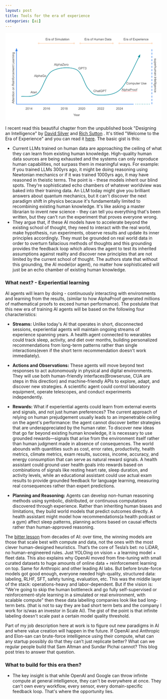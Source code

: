 ```yaml
---
layout: post
title: Tools for the era of experience
categories: [ai]
---
```


<div align = "center">
<img  src="/assets/files/eraofexp.png">
</div>


I recent read this beautiful chapter from the unpublished book "Designing an Intelligence" by [David Silver](https://en.wikipedia.org/wiki/David_Silver_(computer_scientist)) and [Rich Sutton](https://en.wikipedia.org/wiki/Richard_S._Sutton) . It's titled "Welcome to the Era of Experience" and you can read it [here](https://storage.googleapis.com/deepmind-media/Era-of-Experience%20/The%20Era%20of%20Experience%20Paper.pdf). The basic gist is this: 
  - Current LLMs trained on human data are approaching the ceiling of what they can learn from existing human knowledge. High-quality human data sources are being exhausted and the systems can only reproduce human capabilities, not surpass them in meaningful ways. For example: If you trained LLMs 300yrs ago, it might be doing reasoning using Newtonian mechanics or if it was trained 1000yrs ago, it may have reasoned in theistic terms. The point is - these models inherit our blind spots. They're sophisticated echo chambers of whatever worldview was baked into their training data. An LLM today might give you brilliant answers about quantum mechanics, but it can't discover the next paradigm shift in physics because it's fundamentally limited to recombining existing human knowledge. It's like asking a master librarian to invent new science - they can tell you everything that's been written, but they can't run the experiment that proves everyone wrong.
  - They argue that, if these AI models have to accelerate beyond the existing school of thought, they need to interact with the real world, make hypothesis, run experiments, observe results and update its inner principles accordingly. They must be grounded on real world data in order to overturn fallacious methods of thoughts and this grounding provides the feedback loop which allows the agent to test its inherited assumptions against reality and discover new principles that are not limited by the current school of thought. The authors state that without this grounding, the AI model(or agent), no matter how sophisticated will just be an echo chamber of existing human knowledge. 

### What next? - Experiential learning

AI agents will learn by doing - continuously interacting with environments and learning from the results, (similar to how AlphaProof generated millions of mathematical proofs to exceed human performance). The postulate that this new era of training AI agents will be based on the following four characteristics: 

- **Streams:** Unlike today's AI that operates in short, disconnected sessions, experiential agents will maintain ongoing streams of experience spanning years. A health agent connected to wearables could track sleep, activity, and diet over months, building personalized recommendations from long-term patterns rather than single interactions(even if the short term recommendation doesn't work immediately). 

- **Actions and Observations:** These agents will move beyond text responses to act autonomously in physical and digital environments. They will use both human-friendly interfaces(Browseruse, CUA are steps in this direction) and machine-friendly APIs to explore, adapt, and discover new strategies. A scientific agent could control laboratory equipment, operate telescopes, and conduct experiments independently.
      
- **Rewards:** What if experiential agents could learn from external events and signals, and not just human preferences? The current approach of relying on human prejudgement usually leads to an impenetrable ceiling on the agent's performance: the agent cannot discover better strategies that are underappreciated by the human rater. To discover new ideas that go far beyond existing human knowledge, it is necessary to use grounded rewards—signals that arise from the environment itself rather than human judgment made in absence of consequences. The world abounds with quantities such as cost, error rates, productivity, health metrics, climate metrics, exam results, success, income, accuracy, and energy consumption that can serve as natural reward signals. A health assistant could ground user health goals into rewards based on combinations of signals like resting heart rate, sleep duration, and activity levels, while an educational assistant could use actual exam results to provide grounded feedback for language learning, measuring real consequences rather than expert predictions. 
      
- **Planning and Reasoning:** Agents can develop non-human reasoning methods using symbolic, distributed, or continuous computations discovered through experience. Rather than inheriting human biases and limitations, they build world models that predict outcomes directly. A health assistant might model how recommendations(a health podcast or a gym) affect sleep patterns, planning actions based on causal effects rather than human-approved reasoning.




The [bitter lesson](http://www.incompleteideas.net/IncIdeas/BitterLesson.html) from decades of AI: over time, the winning models are those that scale best with compute and data, not the ones with the most clever human-designed heuristics. That’s the core of Tesla’s bet: no LiDAR, no human-engineered rules. Just YOLOing on vision + a learning model + fleet data. This also explains why OpenAI moved from fine-tuning with small curated datasets to huge amounts of online data + reinforcement learning on top. Same for Anthropic and other leading AI labs. But before brute-force models got good enough, everyone needed high-quality, structured data: labeling, RLHF, SFT, safety tuning, evaluation, etc. This was the middle layer of the stack: operations-heavy and labor-dependent. But if the vision is: "We're going to skip the human bottleneck and go fully self-supervised or reinforcement-style learning in a simulated or real environment, with scalable compute" then these data labelling companies look like bad long-term bets. (that is not to say they are bad short term bets and the company I work for is/was an investor in Scale AI). The gist of the point is that infinite labeling doesn't scale past a certain model quality threshold.

Part of my job description here at work is to figure out new paradigms in AI and where value creation will happen in the future. If OpenAI and Anthropic and Elon-san can brute-force intelligence using their compute, what can any startup possibly do that they can’t just replicate better? What can we regular people build that Sam Altman and Sundar Pichai cannot? This blog post tries to answer that question. 

### What to build for this era then?

  - The key insight is that while OpenAI and Google can throw infinite compute at general intelligence, they can't be everywhere at once. They can't own every workflow, every sensor, every domain-specific feedback loop. That's where the opportunity lies.
